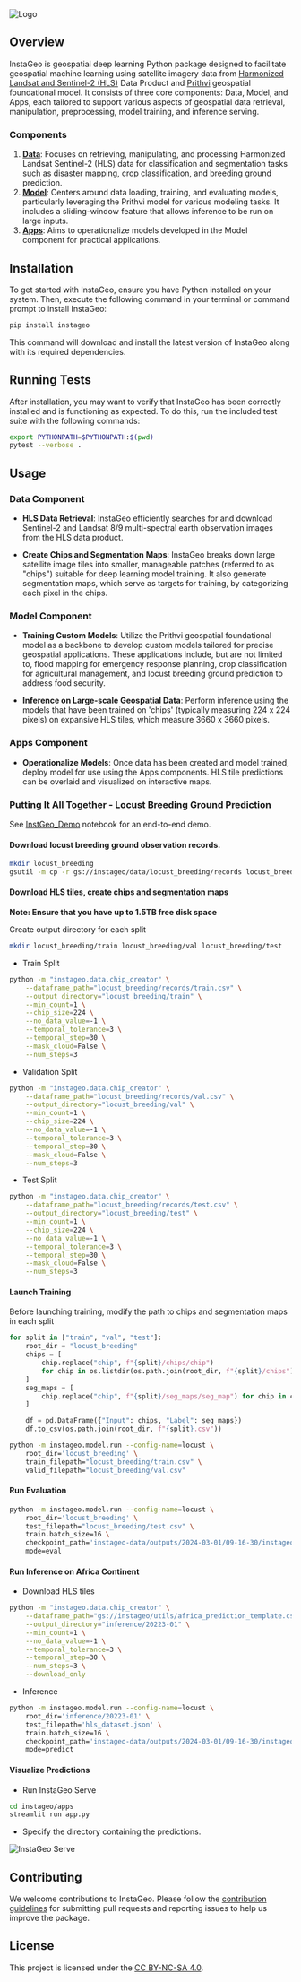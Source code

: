 <picture>
  <source srcset="assets/logo-dark.png" media="(prefers-color-scheme: dark)">
  <img src="assets/logo.png" alt="Logo">
</picture>

## Overview

InstaGeo is geospatial deep learning Python package designed to facilitate geospatial machine learning using satellite imagery data from [Harmonized Landsat and Sentinel-2 (HLS)](https://hls.gsfc.nasa.gov/) Data Product and [Prithvi](https://huggingface.co/ibm-nasa-geospatial/Prithvi-100M) geospatial foundational model. It consists of three core components: Data, Model, and Apps, each tailored to support various aspects of geospatial data retrieval, manipulation, preprocessing, model training, and inference serving.

### Components

1. [**Data**](./instageo/data/README.md): Focuses on retrieving, manipulating, and processing Harmonized Landsat Sentinel-2 (HLS) data for classification and segmentation tasks such as disaster mapping, crop classification, and breeding ground prediction.
2. [**Model**](./instageo/model/README.md): Centers around data loading, training, and evaluating models, particularly leveraging the Prithvi model for various modeling tasks. It includes a sliding-window feature that allows inference to be run on large inputs.
3. [**Apps**](./instageo/apps/README.md): Aims to operationalize models developed in the Model component for practical applications.

## Installation

To get started with InstaGeo, ensure you have Python installed on your system. Then, execute the following command in your terminal or command prompt to install InstaGeo:

```bash
pip install instageo
```
This command will download and install the latest version of InstaGeo along with its required dependencies.

## Running Tests
After installation, you may want to verify that InstaGeo has been correctly installed and is functioning as expected. To do this, run the included test suite with the following commands:

```bash
export PYTHONPATH=$PYTHONPATH:$(pwd)
pytest --verbose .
```
## Usage

### Data Component

- **HLS Data Retrieval**: InstaGeo efficiently searches for and download Sentinel-2 and Landsat 8/9 multi-spectral earth observation images from the HLS data product.

- **Create Chips and Segmentation Maps**: InstaGeo breaks down large satellite image tiles into smaller, manageable patches (referred to as "chips") suitable for deep learning model training. It also generate segmentation maps, which serve as targets for training, by categorizing each pixel in the chips.

### Model Component

- **Training Custom Models**: Utilize the Prithvi geospatial foundational model as a backbone to develop custom models tailored for precise geospatial applications. These applications include, but are not limited to, flood mapping for emergency response planning, crop classification for agricultural management, and locust breeding ground prediction to address food security.

- **Inference on Large-scale Geospatial Data**: Perform inference using the models that have been trained on 'chips' (typically measuring 224 x 224 pixels) on expansive HLS tiles, which measure 3660 x 3660 pixels.

### Apps Component

- **Operationalize Models**: Once data has been created and model trained, deploy model for use using the Apps components. HLS tile predictions can be overlaid and visualized on interactive maps.

### Putting It All Together - Locust Breeding Ground Prediction
See [InstGeo_Demo](notebooks/InstaGeo_Demo.ipynb) notebook for an end-to-end demo.
#### Download locust breeding ground observation records.
```bash
mkdir locust_breeding
gsutil -m cp -r gs://instageo/data/locust_breeding/records locust_breeding
```

#### Download HLS tiles, create chips and segmentation maps

**Note: Ensure that you have up to **1.5TB** free disk space**

Create output directory for each split
```bash
mkdir locust_breeding/train locust_breeding/val locust_breeding/test
```

- Train Split
```bash
python -m "instageo.data.chip_creator" \
    --dataframe_path="locust_breeding/records/train.csv" \
    --output_directory="locust_breeding/train" \
    --min_count=1 \
    --chip_size=224 \
    --no_data_value=-1 \
    --temporal_tolerance=3 \
    --temporal_step=30 \
    --mask_cloud=False \
    --num_steps=3
```

- Validation Split
```bash
python -m "instageo.data.chip_creator" \
    --dataframe_path="locust_breeding/records/val.csv" \
    --output_directory="locust_breeding/val" \
    --min_count=1 \
    --chip_size=224 \
    --no_data_value=-1 \
    --temporal_tolerance=3 \
    --temporal_step=30 \
    --mask_cloud=False \
    --num_steps=3
```

- Test Split
```bash
python -m "instageo.data.chip_creator" \
    --dataframe_path="locust_breeding/records/test.csv" \
    --output_directory="locust_breeding/test" \
    --min_count=1 \
    --chip_size=224 \
    --no_data_value=-1 \
    --temporal_tolerance=3 \
    --temporal_step=30 \
    --mask_cloud=False \
    --num_steps=3
```

#### Launch Training

Before launching training, modify the path to chips and segmentation maps in each split
```python
for split in ["train", "val", "test"]:
    root_dir = "locust_breeding"
    chips = [
        chip.replace("chip", f"{split}/chips/chip")
        for chip in os.listdir(os.path.join(root_dir, f"{split}/chips"))
    ]
    seg_maps = [
        chip.replace("chip", f"{split}/seg_maps/seg_map") for chip in chips_orig
    ]

    df = pd.DataFrame({"Input": chips, "Label": seg_maps})
    df.to_csv(os.path.join(root_dir, f"{split}.csv"))
```

```bash
python -m instageo.model.run --config-name=locust \
    root_dir='locust_breeding' \
    train_filepath="locust_breeding/train.csv" \
    valid_filepath="locust_breeding/val.csv"
```

#### Run Evaluation
```bash
python -m instageo.model.run --config-name=locust \
    root_dir='locust_breeding' \
    test_filepath="locust_breeding/test.csv" \
    train.batch_size=16 \
    checkpoint_path='instageo-data/outputs/2024-03-01/09-16-30/instageo_epoch-10-val_iou-0.70.ckpt' \
    mode=eval
```

#### Run Inference on Africa Continent
- Download HLS tiles
```bash
python -m "instageo.data.chip_creator" \
    --dataframe_path="gs://instageo/utils/africa_prediction_template.csv" \
    --output_directory="inference/20223-01" \
    --min_count=1 \
    --no_data_value=-1 \
    --temporal_tolerance=3 \
    --temporal_step=30 \
    --num_steps=3 \
    --download_only
```

- Inference
```bash
python -m instageo.model.run --config-name=locust \
    root_dir='inference/20223-01' \
    test_filepath='hls_dataset.json' \
    train.batch_size=16 \
    checkpoint_path='instageo-data/outputs/2024-03-01/09-16-30/instageo_epoch-10-val_iou-0.70.ckpt' \
    mode=predict
```

#### Visualize Predictions
- Run InstaGeo Serve
```bash
cd instageo/apps
streamlit run app.py
```
- Specify the directory containing the predictions.

![InstaGeo Serve](assets/instageo_serve.png)


## Contributing

We welcome contributions to InstaGeo. Please follow the [contribution guidelines](./CONTRIBUTING.md) for submitting pull requests and reporting issues to help us improve the package.

## License

This project is licensed under the [CC BY-NC-SA 4.0](LICENSE).
